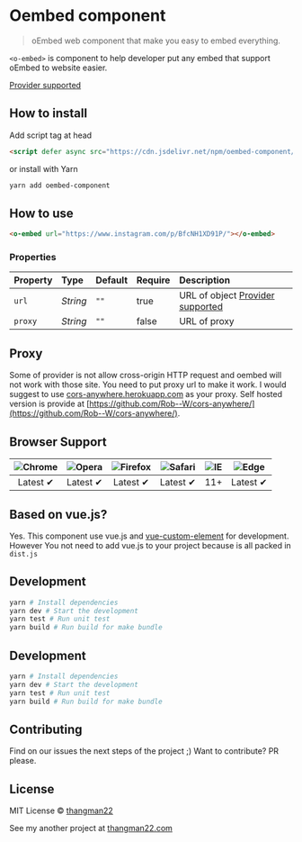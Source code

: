 # Oembed component

> oEmbed web component that make you easy to embed everything.

`<o-embed>` is component to help developer put any embed that support oEmbed to website easier.

[Provider supported](https://oembed.com/providers.json)

## How to install

Add script tag at head

```html
<script defer async src="https://cdn.jsdelivr.net/npm/oembed-component/dist/oEmbed.js"></script>
```

or install with Yarn

```sh
yarn add oembed-component
```

## How to use

```html
<o-embed url="https://www.instagram.com/p/BfcNH1XD91P/"></o-embed>
```

### Properties

Property      | Type        | Default   | Require   | Description
:---          |:---         |:---       |:---       |:---
`url`         | *String*    | `""`      | true      | URL of object [Provider supported](https://oembed.com/providers.json)
`proxy`       | *String*    | `""`      | false     | URL of proxy

## Proxy
Some of provider is not allow cross-origin HTTP request and oembed will not work with those site. You need to put proxy url to make it work. I would suggest to use [cors-anywhere.herokuapp.com](https://cors-anywhere.herokuapp.com) as your proxy. Self hosted version is provide at [https://github.com/Rob--W/cors-anywhere/](https://github.com/Rob--W/cors-anywhere/).

## Browser Support

 ![Chrome](https://cdnjs.cloudflare.com/ajax/libs/browser-logos/39.2.2/chrome/chrome_48x48.png) | ![Opera](https://cdnjs.cloudflare.com/ajax/libs/browser-logos/39.2.2/opera/opera_48x48.png) | ![Firefox](https://cdnjs.cloudflare.com/ajax/libs/browser-logos/39.2.2/firefox/firefox_48x48.png) | ![Safari](https://cdnjs.cloudflare.com/ajax/libs/browser-logos/39.2.2/safari/safari_48x48.png) |![IE](https://cdnjs.cloudflare.com/ajax/libs/browser-logos/39.2.2/archive/internet-explorer_9-11/internet-explorer_9-11_48x48.png) |  ![Edge](https://cdnjs.cloudflare.com/ajax/libs/browser-logos/39.2.2/edge/edge_48x48.png) |
:---: | :---: | :---: | :---: | :---: | :---: |
Latest ✔ | Latest ✔ | Latest ✔ | Latest ✔ | 11+ | Latest ✔

## Based on vue.js?
Yes. This component use vue.js and [vue-custom-element](https://github.com/karol-f/vue-custom-element) for development. However You not need to add vue.js to your project because is all packed in `dist.js`

## Development

```sh
yarn # Install dependencies
yarn dev # Start the development
yarn test # Run unit test
yarn build # Run build for make bundle
```

## Development

```sh
yarn # Install dependencies
yarn dev # Start the development
yarn test # Run unit test
yarn build # Run build for make bundle
```

## Contributing
Find on our issues the next steps of the project ;)
Want to contribute? PR please.

## License
MIT License © [thangman22](https://thangman22.com)

See my another project at [thangman22.com](https://thangman22.com)
